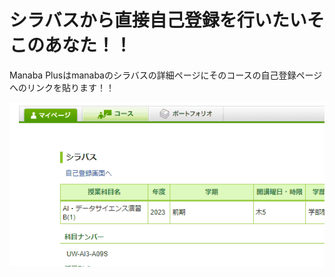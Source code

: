 # シラバスから直接自己登録を行いたいそこのあなた！！

Manaba Plusはmanabaのシラバスの詳細ページにそのコースの自己登録ページへのリンクを貼ります！！

![](./self-registration.gif)
